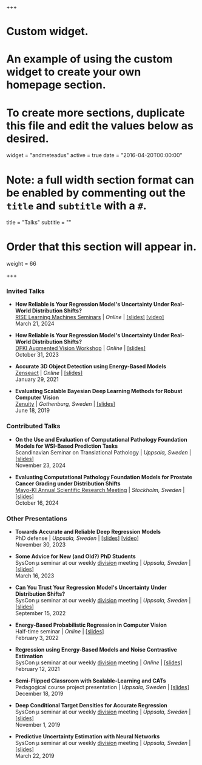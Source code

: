 +++
# Custom widget.
# An example of using the custom widget to create your own homepage section.
# To create more sections, duplicate this file and edit the values below as desired.
widget = "andmeteadus"
active = true
date = "2016-04-20T00:00:00"

# Note: a full width section format can be enabled by commenting out the `title` and `subtitle` with a `#`.
title = "Talks"
subtitle = ""

# Order that this section will appear in.
weight = 66

+++

### Invited Talks

* **How Reliable is Your Regression Model's Uncertainty Under Real-World Distribution Shifts?**\
[RISE Learning Machines Seminars](https://www.ri.se/en/learningmachinesseminars) | _Online_ | [[slides]](/files/talk_240321_slides_handout.pdf) [[video]](https://youtu.be/QGGP1zsq7Sc?si=-ZznIv-2Td6kAma3)\
March 21, 2024

* **How Reliable is Your Regression Model's Uncertainty Under Real-World Distribution Shifts?**\
[DFKI Augmented Vision Workshop](https://www.dfki.de/en/web/research/research-departments/augmented-vision) | _Online_ | [[slides]](/files/talk_231031_slides.pdf)\
October 31, 2023

* **Accurate 3D Object Detection using Energy-Based Models**\
[Zenseact](https://zenseact.com/) | _Online_ | [[slides]](/files/ebms_3dod_slides210129.pdf)\
January 29, 2021

* **Evaluating Scalable Bayesian Deep Learning Methods for Robust Computer Vision**\
[Zenuity](https://zenseact.com/) | _Gothenburg, Sweden_ | [[slides]](/files/evaluating_bdl_zenuity_2.pdf)\
June 18, 2019






### Contributed Talks

* **On the Use and Evaluation of Computational Pathology Foundation Models for WSI-Based Prediction Tasks**\
Scandinavian Seminar on Translational Pathology | _Uppsala, Sweden_ | [[slides]](/files/talk_241123_slides.pdf)\
November 23, 2024

* **Evaluating Computational Pathology Foundation Models for Prostate Cancer Grading under Distribution Shifts**\
[Mayo-KI Annual Scientific Research Meeting](https://ki.se/en/collaboration/international-collaboration/the-mayo-clinic-and-karolinska-institutet-collaboration/the-mayo-ki-annual-scientific-research-meeting-2024) | _Stockholm, Sweden_ | [[slides]](/files/talk_241016_slides.pdf)\
October 16, 2024






### Other Presentations

* **Towards Accurate and Reliable Deep Regression Models**\
PhD defense | _Uppsala, Sweden_ | [[slides]](/files/defense_slides_handout.pdf) [[video]](https://youtu.be/tkmi-b48VMY?si=6ETZoBJLEm5dMfIl)\
November 30, 2023

* **Some Advice for New (and Old?) PhD Students**\
SysCon &mu; seminar at our weekly [division](https://www.it.uu.se/about_us/divisions/systems_and_control) meeting | _Uppsala, Sweden_ | [[slides]](/files/phd_advice_slides.pdf)\
March 16, 2023

* **Can You Trust Your Regression Model's Uncertainty Under Distribution Shifts?**\
SysCon &mu; seminar at our weekly [division](https://www.it.uu.se/about_us/divisions/systems_and_control) meeting | _Uppsala, Sweden_ | [[slides]](/files/micro220915_slides.pdf)\
September 15, 2022

* **Energy-Based Probabilistic Regression in Computer Vision**\
Half-time seminar | _Online_ | [[slides]](/files/halftime_slides.pdf)\
February 3, 2022

* **Regression using Energy-Based Models and Noise Contrastive Estimation**\
SysCon &mu; seminar at our weekly [division](https://www.it.uu.se/about_us/divisions/systems_and_control) meeting | _Online_ | [[slides]](/files/micro210212_slides.pdf)\
February 12, 2021

* **Semi-Flipped Classroom with Scalable-Learning and CATs**\
Pedagogical course project presentation | _Uppsala, Sweden_ | [[slides]](/files/pedagogical_project_slides.pdf)\
December 18, 2019

* **Deep Conditional Target Densities for Accurate Regression**\
SysCon &mu; seminar at our weekly [division](https://www.it.uu.se/about_us/divisions/systems_and_control) meeting | _Uppsala, Sweden_ | [[slides]](/files/micro191101_slides.pdf)\
November 1, 2019

* **Predictive Uncertainty Estimation with Neural Networks**\
SysCon &mu; seminar at our weekly [division](https://www.it.uu.se/about_us/divisions/systems_and_control) meeting | _Uppsala, Sweden_ | [[slides]](/files/micro190322_slides.pdf)\
March 22, 2019
